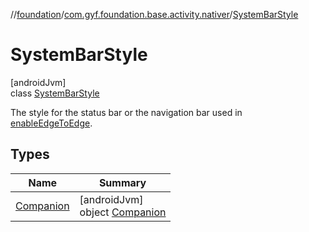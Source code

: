 //[foundation](../../../index.md)/[com.gyf.foundation.base.activity.nativer](../index.md)/[SystemBarStyle](index.md)

# SystemBarStyle

[androidJvm]\
class [SystemBarStyle](index.md)

The style for the status bar or the navigation bar used in [enableEdgeToEdge](https://developer.android.com/reference/kotlin/androidx/activity/package-summary.html).

## Types

| Name | Summary |
|---|---|
| [Companion](-companion/index.md) | [androidJvm]<br>object [Companion](-companion/index.md) |